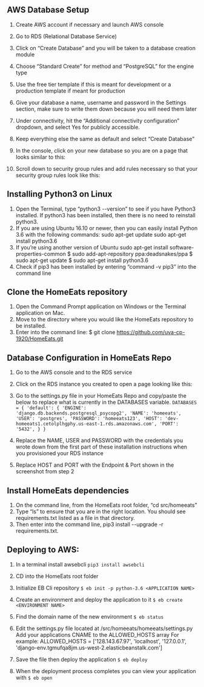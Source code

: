 ## AWS Database Setup

1. Create AWS account if necessary and launch AWS console
2. Go to RDS (Relational Database Service) 
3. Click on “Create Database” and you will be taken to a database creation module
4. Choose “Standard Create” for method and “PostgreSQL” for the engine type
5. Use the free tier template if this is meant for development or a production template if meant for production
6. Give your database a name, username and password in the Settings section, make sure to write them down because you will need them later
7. Under connectivity, hit the “Additional connectivity configuration” dropdown, and select Yes for publicly accessible.  
8. Keep everything else the same as default and select “Create Database”
9. In the console, click on your new database so you are on a page that looks similar to this:



10. Scroll down to security group rules and add rules necessary so that your security group rules look like this: 




## Installing Python3 on Linux
1. Open the Terminal, type “python3 --version” to see if you have Python3 installed. If python3 has been installed, then there is no need to reinstall python3.
2. If you are using Ubuntu 16.10 or newer, then you can easily install Python 3.6 with the following commands:
sudo apt-get update
sudo apt-get install python3.6
3. If you’re using another version of Ubuntu
sudo apt-get install software-properties-common
$ sudo add-apt-repository ppa:deadsnakes/ppa
$ sudo apt-get update
$ sudo apt-get install python3.6
4. Check if pip3 has been installed by entering “command -v pip3” into the command line

## Clone the HomeEats repository
1. Open the Command Prompt application on Windows or the Terminal application on Mac.
2. Move to the directory where you would like the HomeEats repository to be installed.
3. Enter into the command line: $ git clone https://github.com/uva-cp-1920/HomeEats.git

## Database Configuration in HomeEats Repo

1. Go to the AWS console and to the RDS service
2. Click on the RDS instance you created to open a page looking like this: 

3. Go to the settings.py file in your HomeEats Repo and copy/paste the below to replace what is currently in the DATABASES variable.
`
DATABASES = {
   'default': {
       'ENGINE': 'django.db.backends.postgresql_psycopg2',
       'NAME': 'homeeats',
       'USER': 'postgres',
       'PASSWORD': 'homeeats123',
       'HOST': 'dev-homeeats1.cetolplhgphy.us-east-1.rds.amazonaws.com',
       'PORT': '5432',
   }
}
`
4. Replace the NAME, USER and PASSWORD with the credentials you wrote down from the first part of these installation instructions when you provisioned your RDS instance
5. Replace HOST and PORT with the Endpoint & Port shown in the screenshot from step 2

## Install HomeEats dependencies
1. On the command line, from the HomeEats root folder, “cd src/homeeats”
2. Type “ls” to ensure that you are in the right location. You should see requirements.txt listed as a file in that directory.
3. Then enter into the command line, pip3 install --upgrade -r requirements.txt.

## Deploying to AWS:
1. In a terminal install awsebcli
`pip3 install awsebcli`
2. CD into the HomeEats root folder
3. Initialize EB Cli repository
`$ eb init -p python-3.6 <APPLICATION NAME>`
4. Create an environment and deploy the application to it
`$ eb create <ENVIRONMENT NAME>`
5. Find the domain name of the new environment
`$ eb status`

6. Edit the settings.py file located at <HOMEEATS ROOT>/src/homeeats/homeeats/settings.py
Add your applications CNAME to the ALLOWED_HOSTS array
For example: ALLOWED_HOSTS = ['128.143.67.97', 'localhost', '127.0.0.1', 'django-env.tgmufqa8jm.us-west-2.elasticbeanstalk.com']
7. Save the file then deploy the application
`$ eb deploy`
8. When the deployment process completes you can view your application with
`$ eb open`

